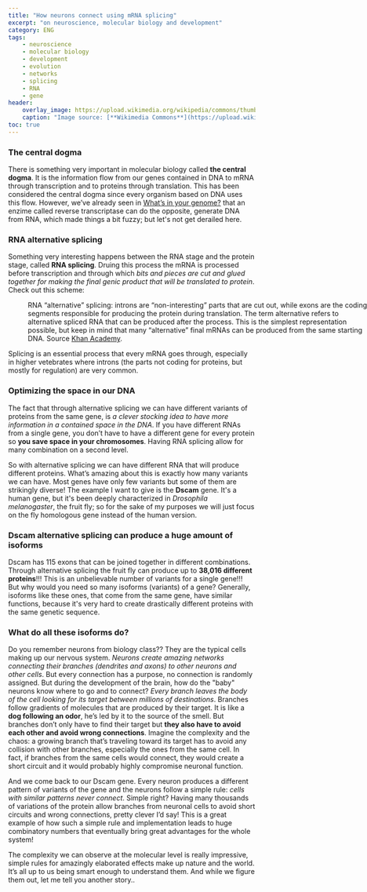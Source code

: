 ```yaml
---
title: "How neurons connect using mRNA splicing"
excerpt: "on neuroscience, molecular biology and development"
category: ENG
tags:
    - neuroscience
    - molecular biology
    - development
    - evolution
    - networks
    - splicing
    - RNA
    - gene
header:
    overlay_image: https://upload.wikimedia.org/wikipedia/commons/thumb/7/70/Neuron_in_tissue_culture.jpg/978px-Neuron_in_tissue_culture.jpg
    caption: "Image source: [**Wikimedia Commons**](https://upload.wikimedia.org/wikipedia/commons/thumb/7/70/Neuron_in_tissue_culture.jpg/978px-Neuron_in_tissue_culture.jpg)"
toc: true
---
```


### The central dogma
There is something very important in molecular biology called **the central dogma**. It is the information flow from our genes contained in DNA to mRNA through transcription and to proteins through translation. This has been considered the central dogma since every organism based on DNA uses this flow. However, we’ve already seen in <a href="https://marcodallavecchia.github.io/biologistsadventure/eng/what-in-your-genome/">What’s in your genome?</a> that an enzime called reverse transcriptase can do the opposite, generate DNA from RNA, which made things a bit fuzzy; but let's not get derailed here.

### RNA alternative splicing
Something very interesting happens between the RNA stage and the protein stage, called **RNA splicing**. Druing this process the mRNA is processed before transcription and through which _bits and pieces are cut and glued together for making the final genic product that will be translated to protein_. Check out this scheme:
<figure style="width: 700px" class="align-center">
        <img src="https://cdn.kastatic.org/ka-perseus-images/3157cfd56297f8bc312c0b53bdf9dd8c09f07063.png" alt="">
        <figcaption>RNA “alternative” splicing: introns are “non-interesting” parts that are cut out, while exons are the coding segments responsible for producing the protein during translation. The term alternative refers to alternative spliced RNA that can be produced after the process. This is the simplest representation possible, but keep in mind that many “alternative” final mRNAs can be produced from the same starting DNA. Source <a href="https://cdn.kastatic.org/ka-perseus-images/3157cfd56297f8bc312c0b53bdf9dd8c09f07063.png">Khan Academy</a>.
        </figcaption>
</figure> 

Splicing is an essential process that every mRNA goes through, especially in higher vetebrates where introns (the parts not coding for proteins, but mostly for regulation) are very common. 

### Optimizing the space in our DNA
The fact that through alternative splicing we can have different variants of proteins from the same gene, is _a clever stocking idea to have more information in a contained space in the DNA_. If you have different RNAs from a single gene, you don’t have to have a different gene for every protein so **you save space in your chromosomes**. Having RNA splicing allow for many combination on a second level.

So with alternative splicing we can have different RNA that will produce different proteins. What’s amazing about this is exactly how many variants we can have. Most genes have only few variants but some of them are strikingly diverse! The example I want to give is the **Dscam** gene. It's a human gene, but it's been deeply characterized in _Drosophila melanogaster_, the fruit fly; so for the sake of my purposes we will just focus on the fly homologous gene instead of the human version.

### Dscam alternative splicing can produce a huge amount of isoforms
Dscam has 115 exons that can be joined together in different combinations. Through alternative splicing the fruit fly can produce up to **38,016 different proteins**!!! This is an unbelievable number of variants for a single gene!!! But why would you need so many isoforms (variants) of a gene? Generally, isoforms like these ones, that come from the same gene, have similar functions, because it's very hard to create drastically different proteins with the same genetic sequence.

### What do all these isoforms do?
Do you remember neurons from biology class?? They are the typical cells making up our nervous system. _Neurons create amazing networks connecting their branches (dendrites and axons) to other neurons and other cells_. But every connection has a purpose, no connection is randomly assigned. 
But during the development of the brain, how do the "baby" neurons know where to go and to connect? 
_Every branch leaves the body of the cell looking for its target between millions of destinations_. Branches follow gradients of molecules that are produced by their target. It is like a **dog following an odor**, he’s led by it to the source of the smell. But branches don’t only have to find their target but **they also have to avoid each other and avoid wrong connections**. Imagine the complexity and the chaos: a growing branch that’s traveling toward its target has to avoid any collision with other branches, especially the ones from the same cell. In fact, if branches from the same cells would connect, they would create a short circuit and it would probably highly compromise neuronal function.

And we come back to our Dscam gene. Every neuron produces a different pattern of variants of the gene and the neurons follow a simple rule: _cells  with similar patterns never connect_. Simple right? Having many thousands of variations of the protein allow branches from neuronal cells to avoid short circuits and wrong connections, pretty clever I’d say! This is a great example of how such a simple rule and implementation leads to huge combinatory numbers that eventually bring great advantages for the whole system!

The complexity we can observe at the molecular level is really impressive, simple rules for amazingly elaborated effects make up nature and the world. It’s all up to us being smart enough to understand them. And while we figure them out, let me tell you another story..